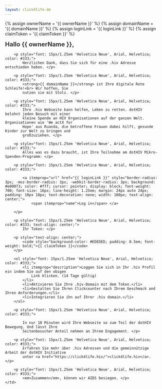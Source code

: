 ```yaml
---
layout: click4life-de
---
```


{% assign ownerName = '{{ ownerName }}' %}
{% assign domainName = '{{ domainName }}' %}
{% assign loginLink = '{{ loginLink }}' %}
{% assign claimToken = '{{ claimToken }}' %}

<tr width="100%" itemscope itemtype="http://schema.org/EmailMessage">
    <td valign="top" align="left" style="background:#fff; padding: 40px;" itemprop="action" itemscope itemtype="http://schema.org/ViewAction">
        <h1 style="font-size: 20px; margin: 0; color: #333;">
            Hallo {{ ownerName }}, </h1>

        <p style="font: 15px/1.25em 'Helvetica Neue', Arial, Helvetica; color: #333;">
            Herzlichen Dank, dass Sie sich für eine .hiv Adresse entschieden haben. </p>

        <p style="font: 15px/1.25em 'Helvetica Neue', Arial, Helvetica; color: #333;">
            <strong>{{ domainName }}</strong> ist Ihre digitale Rote Schleife!<br> Wir hoffen, Sie
            nutzen sie mit Stolz. </p>

        <p style="font: 15px/1.25em 'Helvetica Neue', Arial, Helvetica; color: #333;">
            Ihre .hiv Webseite kann helfen, Leben zu retten. dotHIV belohnt jeden Besuch mit einer
            kleine Spende an HIV Organisationen auf der ganzen Welt. Organisationen wie 'We actX for
            Hope' aus Ruanda, die betroffene Frauen dabei hilft, gesunde Kinder zur Welt zu bringen und
            großzuziehen. </p>

        <p style="font: 15px/1.25em 'Helvetica Neue', Arial, Helvetica; color: #333;">
            Alles was es dazu braucht, ist Ihre Teilnahme am dotHIV Mikro-Spenden-Programm: </p>

        <p style="font: 15px/1.25em 'Helvetica Neue', Arial, Helvetica; color: #333;">

            <a itemprop="url" href="{{ loginLink }}" style="border-radius: 3px; -moz-border-radius: 3px; -webkit-border-radius: 3px; background: #e00073; color: #fff; cursor: pointer; display: block; font-weight: 700; font-size: 16px; line-height: 1.25em; margin: 24px auto 24px; padding: 10px 18px; text-decoration: none; width: 180px; text-align: center;">
                <span itemprop="name">Log in</span> </a>

        </p>

        <p style="font: 15px/1.25em 'Helvetica Neue', Arial, Helvetica; color: #333; text-align: center;">
            Ihr Token: </p>

        <p style="text-align: center;">
            <code style="background-color: #EDEDED; padding: 0.5em; font-weight: bold;">{{ claimToken }}</code>
        </p>

        <ol style="font: 15px/1.25em 'Helvetica Neue', Arial, Helvetica; color: #333;">
            <li itemprop="description">Loggen Sie sich in Ihr .hiv Profil ein indem Sie auf den obigen
                Link klicken. (14 Tage gültig)
            </li>
            <li>Aktivieren Sie Ihre .hiv-Domain mit dem Token.</li>
            <li>Gestalten Sie Ihren Clickcounter nach Ihrem Geschmack and Ihren Anforderungen.</li>
            <li>Integrieren Sie ihn auf Ihrer .hiv domain.</li>
        </ol>

        <p style="font: 15px/1.25em 'Helvetica Neue', Arial, Helvetica; color: #333;">

            In nur 10 Minuten wird Ihre Webseite so zum Teil der dotHIV Bewegung. Und lässt Ihre
            Seitenbesucher Anteil nehmen an Ihrem Engagement. </p>

        <p style="font: 15px/1.25em 'Helvetica Neue', Arial, Helvetica; color: #333;">
            Erfahren Sie mehr über .hiv Adressen und die gemeinnützige Arbeit der dotHIV Initiative
            unter <a href="https://click4life.hiv/">click4life.hiv</a>. </p>

        <p style="font: 15px/1.25em 'Helvetica Neue', Arial, Helvetica; color: #333;">
            <em>Zusammen</em>, können wir AIDS besiegen. </p>
    </td>
</tr>
